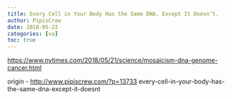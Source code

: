 ```yaml
---
title: Every Cell in Your Body Has the Same DNA. Except It Doesn’t.
author: PipisCrew
date: 2018-05-22
categories: [va]
toc: true
---
```


https://www.nytimes.com/2018/05/21/science/mosaicism-dna-genome-cancer.html

origin - http://www.pipiscrew.com/?p=13733 every-cell-in-your-body-has-the-same-dna-except-it-doesnt